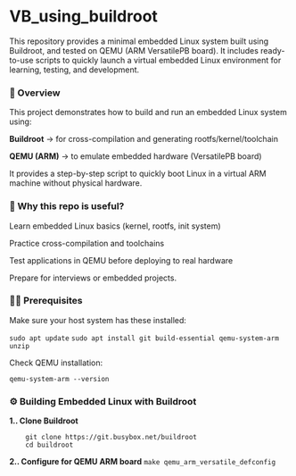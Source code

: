 # VB_using_buildroot
This repository provides a minimal embedded Linux system built using Buildroot, and tested on QEMU (ARM VersatilePB board). It includes ready-to-use scripts to quickly launch a virtual embedded Linux environment for learning, testing, and development.

### 📌 Overview

This project demonstrates how to build and run an embedded Linux system using:

**Buildroot** → for cross-compilation and generating rootfs/kernel/toolchain

**QEMU (ARM)** → to emulate embedded hardware (VersatilePB board)

It provides a step-by-step script to quickly boot Linux in a virtual ARM machine without physical hardware.

### 🔑 Why this repo is useful?

Learn embedded Linux basics (kernel, rootfs, init system)

Practice cross-compilation and toolchains

Test applications in QEMU before deploying to real hardware

Prepare for interviews or embedded projects.


### 🧑‍💻 Prerequisites

Make sure your host system has these installed:

``` sudo apt update ```
``` sudo apt install git build-essential qemu-system-arm unzip ```

Check QEMU installation:

`qemu-system-arm --version`

### ⚙️ Building Embedded Linux with Buildroot

**1.. Clone Buildroot**
```
    git clone https://git.busybox.net/buildroot
    cd buildroot

```
**2.. Configure for QEMU ARM board**
` make qemu_arm_versatile_defconfig `


